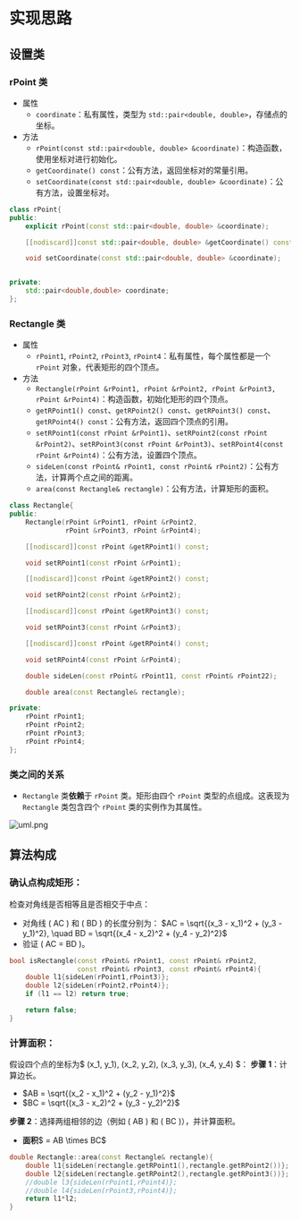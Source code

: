 # 实现思路

## 设置类

### rPoint 类

- 属性
  - `coordinate`：私有属性，类型为 `std::pair<double, double>`，存储点的坐标。
- 方法
  - `rPoint(const std::pair<double, double> &coordinate)`：构造函数，使用坐标对进行初始化。
  - `getCoordinate() const`：公有方法，返回坐标对的常量引用。
  - `setCoordinate(const std::pair<double, double> &coordinate)`：公有方法，设置坐标对。

```cpp
class rPoint{
public:
    explicit rPoint(const std::pair<double, double> &coordinate);

    [[nodiscard]]const std::pair<double, double> &getCoordinate() const;

    void setCoordinate(const std::pair<double, double> &coordinate);


private:
    std::pair<double,double> coordinate;
};
```

### Rectangle 类

- 属性
  - `rPoint1`, `rPoint2`, `rPoint3`, `rPoint4`：私有属性，每个属性都是一个 `rPoint` 对象，代表矩形的四个顶点。
- 方法
  - `Rectangle(rPoint &rPoint1, rPoint &rPoint2, rPoint &rPoint3, rPoint &rPoint4)`：构造函数，初始化矩形的四个顶点。
  - `getRPoint1() const`、`getRPoint2() const`、`getRPoint3() const`、`getRPoint4() const`：公有方法，返回四个顶点的引用。
  - `setRPoint1(const rPoint &rPoint1)`、`setRPoint2(const rPoint &rPoint2)`、`setRPoint3(const rPoint &rPoint3)`、`setRPoint4(const rPoint &rPoint4)`：公有方法，设置四个顶点。
  - `sideLen(const rPoint& rPoint1, const rPoint& rPoint2)`：公有方法，计算两个点之间的距离。
  - `area(const Rectangle& rectangle)`：公有方法，计算矩形的面积。

```cpp
class Rectangle{
public:
    Rectangle(rPoint &rPoint1, rPoint &rPoint2,
              rPoint &rPoint3, rPoint &rPoint4);

    [[nodiscard]]const rPoint &getRPoint1() const;

    void setRPoint1(const rPoint &rPoint1);

    [[nodiscard]]const rPoint &getRPoint2() const;

    void setRPoint2(const rPoint &rPoint2);

    [[nodiscard]]const rPoint &getRPoint3() const;

    void setRPoint3(const rPoint &rPoint3);

    [[nodiscard]]const rPoint &getRPoint4() const;

    void setRPoint4(const rPoint &rPoint4);

    double sideLen(const rPoint& rPoint11, const rPoint& rPoint22);

    double area(const Rectangle& rectangle);

private:
    rPoint rPoint1;
    rPoint rPoint2;
    rPoint rPoint3;
    rPoint rPoint4;
};
```

### 类之间的关系

- `Rectangle` 类**依赖**于 `rPoint` 类。矩形由四个 `rPoint` 类型的点组成。这表现为 `Rectangle` 类包含四个 `rPoint` 类的实例作为其属性。

![uml.png](https://img2.imgtp.com/2024/04/21/1IUr8meu.png)

## 算法构成

### **确认点构成矩形**：

检查对角线是否相等且是否相交于中点：

- 对角线 \( AC \) 和 \( BD \) 的长度分别为：
  $AC = \sqrt{(x_3 - x_1)^2 + (y_3 - y_1)^2}, \quad BD = \sqrt{(x_4 - x_2)^2 + (y_4 - y_2)^2}$
- 验证 \( AC = BD \)。

```cpp
bool isRectangle(const rPoint& rPoint1, const rPoint& rPoint2,
                 const rPoint& rPoint3, const rPoint& rPoint4){
    double l1{sideLen(rPoint1,rPoint3)};
    double l2{sideLen(rPoint2,rPoint4)};
    if (l1 == l2) return true;

    return false;
}
```



### 计算面积：
假设四个点的坐标为$  (x_1, y_1), (x_2, y_2), (x_3, y_3), (x_4, y_4) $：
**步骤 1**：计算边长。

- $AB = \sqrt{(x_2 - x_1)^2 + (y_2 - y_1)^2}$
- $BC = \sqrt{(x_3 - x_2)^2 + (y_3 - y_2)^2}$


**步骤 2**：选择两组相邻的边（例如 \( AB \) 和 \( BC \)），并计算面积。

- **面积**$ = AB \times BC$

```cpp
double Rectangle::area(const Rectangle& rectangle){
    double l1{sideLen(rectangle.getRPoint1(),rectangle.getRPoint2())};
    double l2{sideLen(rectangle.getRPoint2(),rectangle.getRPoint3())};
    //double l3{sideLen(rPoint1,rPoint4)};
    //double l4{sideLen(rPoint3,rPoint4)};
    return l1*l2;
}
```

